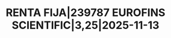 ---
layout: asset
title: RENTA FIJA|239787 EUROFINS SCIENTIFIC|3,25|2025-11-13
isin: XS1716945586
---